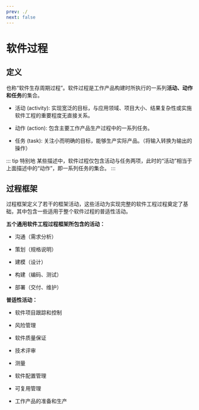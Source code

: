 ```yaml
---
prev: ./
next: false
---
```


# 软件过程

## 定义
也称“软件生存周期过程”。软件过程是工作产品构建时所执行的一系列**活动、动作和任务**的集合。

+ 活动 (activity): 实现宽泛的目标，与应用领域、项目大小、结果复杂性或实施软件工程的重要程度无直接关系。  

+ 动作 (action): 包含主要工作产品生产过程中的一系列任务。  

+ 任务 (task): 关注小而明确的目标，能够生产实际产品。（将输入转换为输出的操作）

::: tip 特别地
某些描述中，软件过程仅包含活动与任务两项，此时的“活动”相当于上面描述中的“动作”，即一系列任务的集合。
:::

## 过程框架
过程框架定义了若干的框架活动，这些活动为实现完整的软件工程过程奠定了基础，其中包含一些适用于整个软件过程的普适性活动。

**五个通用软件工程过程框架所包含的活动：**
+ 沟通（需求分析）

+ 策划（规格说明）

+ 建模（设计）

+ 构建（编码、测试）

+ 部署（交付、维护）

**普适性活动：**
+ 软件项目跟踪和控制

+ 风险管理

+ 软件质量保证

+ 技术评审

+ 测量

+ 软件配置管理

+ 可复用管理

+ 工作产品的准备和生产
